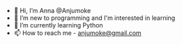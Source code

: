 - 👋 Hi, I’m Anna @Anjumoke
- 👀 I’m new to programming and I'm interested in learning
- 🌱 I’m currently learning Python
- 📫 How to reach me - anjumoke@gmail.com

<!---
Anjumoke/Anjumoke is a ✨ special ✨ repository because its `README.md` (this file) appears on your GitHub profile.
You can click the Preview link to take a look at your changes.
--->
